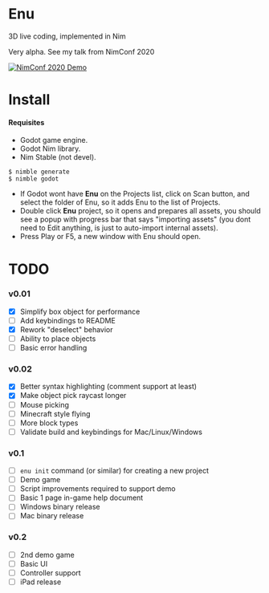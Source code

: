 # Enu
3D live coding, implemented in Nim

Very alpha. See my talk from NimConf 2020

[![NimConf 2020 Demo](https://img.youtube.com/vi/3l6tsKM1cY8/maxresdefault.jpg)](https://youtu.be/3l6tsKM1cY8)


# Install

#### Requisites

- Godot game engine.
- Godot Nim library.
- Nim Stable (not devel).

```console
$ nimble generate
$ nimble godot
```

- If Godot wont have **Enu** on the Projects list, click on Scan button,
  and select the folder of Enu, so it adds Enu to the list of Projects.
- Double click **Enu** project, so it opens and prepares all assets,
  you should see a popup with progress bar that says "importing assets"
  (you dont need to Edit anything, is just to auto-import internal assets).
- Press Play or F5, a new window with Enu should open.

# TODO
### v0.01

- [X] Simplify box object for performance
- [ ] Add keybindings to README
- [X] Rework "deselect" behavior
- [ ] Ability to place objects
- [ ] Basic error handling

### v0.02

- [X] Better syntax highlighting (comment support at least)
- [X] Make object pick raycast longer
- [ ] Mouse picking
- [ ] Minecraft style flying
- [ ] More block types
- [ ] Validate build and keybindings for Mac/Linux/Windows

### v0.1
- [ ] `enu init` command (or similar) for creating a new project
- [ ] Demo game
- [ ] Script improvements required to support demo
- [ ] Basic 1 page in-game help document
- [ ] Windows binary release
- [ ] Mac binary release

### v0.2
- [ ] 2nd demo game
- [ ] Basic UI
- [ ] Controller support
- [ ] iPad release
